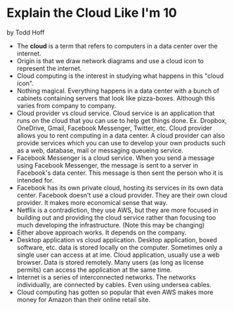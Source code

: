 # Explain the Cloud Like I'm 10

by Todd Hoff

* The **cloud** is a term that refers to computers in a data center over the internet.
* Origin is that we draw network diagrams and use a cloud icon to represent the internet.
* Cloud computing is the interest in studying what happens in this "cloud icon".
* Nothing magical. Everything happens in a data center with a bunch of cabinets containing servers that look like pizza-boxes. Although this varies from company to company.
* Cloud provider vs cloud service. Cloud service is an application that runs on the cloud that you can use to help get things done. Ex. Dropbox, OneDrive, Gmail, Facebook Messenger, Twitter, etc. Cloud provider allows you to rent computing in a data center. A cloud provider can also provide services which you can use to develop your own products such as a web, database, mail or messaging queueing service.
* Facebook Messenger is a cloud service. When you send a message using Facebook Messenger, the message is sent to a server in Facebook's data center. This message is then sent the person who it is intended for.
* Facebook has its own private cloud, hosting its services in its own data center. Facebook doesn't use a cloud provider. They are their own cloud provider. It makes more economical sense that way.
* Netflix is a contradiction, they use AWS, but they are more focused in building out and providing the cloud service rather than focusing too much developing the infrastructure. (Note this may be changing)
* Either above approach works. It depends on the company.
* Desktop application vs cloud application. Desktop application, boxed software, etc. data is stored locally on the computer. Sometimes only a single user can access at at ime. Cloud application, usually use a web browser. Data is stored remotely. Many users (as long as license permits) can access the application at the same time. 
* Internet is a series of interconnected networks. The networks individually, are connected by cables. Even using undersea cables.
* Cloud computing has gotten so popular that even AWS makes more money for Amazon than their online retail site.